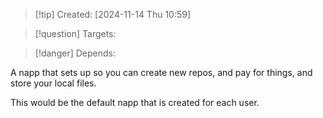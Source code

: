 
>[!tip] Created: [2024-11-14 Thu 10:59]

>[!question] Targets: 

>[!danger] Depends: 

A napp that sets up so you can create new repos, and pay for things, and store your local files.

This would be the default napp that is created for each user.